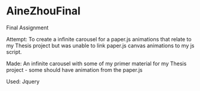 # AineZhouFinal

Final Assignment

Attempt: To create a infinite carousel for a paper.js animations that relate to my Thesis project but was unable to link paper.js canvas animations to my js script.

Made: An infinite carousel with some of my primer material for my Thesis project - some should have animation from the paper.js

Used: Jquery
